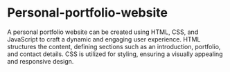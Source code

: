 # Personal-portfolio-website
A personal portfolio website can be created using HTML, CSS, and JavaScript to craft a dynamic and engaging user experience. HTML structures the content, defining sections such as an introduction, portfolio, and contact details. CSS is utilized for styling, ensuring a visually appealing and responsive design. 
